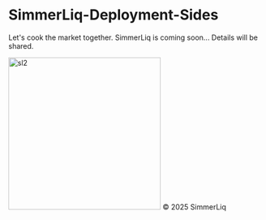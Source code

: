 # SimmerLiq-Deployment-Sides


Let's cook the market together. SimmerLiq is coming soon... Details will be shared. 

<img width="300" height="300" alt="sl2" src="https://github.com/user-attachments/assets/030b36f8-af3e-4de7-a572-e88fb7753bde" />
© 2025 SimmerLiq
